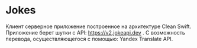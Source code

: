 # Jokes
Клиент серверное приложение построенное на архитектуре Clean Swift. 
Приложение берет шутки с API: https://v2.jokeapi.dev .
С возможность перевода, осуществляющегося с помощью: Yandex Translate API.
